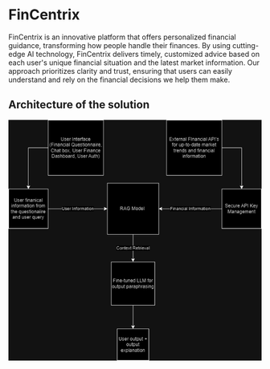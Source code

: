 # FinCentrix

FinCentrix is an innovative platform that offers personalized financial guidance, transforming how people handle their finances. By using cutting-edge AI technology, FinCentrix delivers timely, customized advice based on each user's unique financial situation and the latest market information. Our approach prioritizes clarity and trust, ensuring that users can easily understand and rely on the financial decisions we help them make.

## Architecture of the solution

![Architecture](https://github.com/AbhinavJoe/FinCentrix-A-User-Centric-AI-Financial-Advisor/blob/main/Architecture.png?raw=true)

